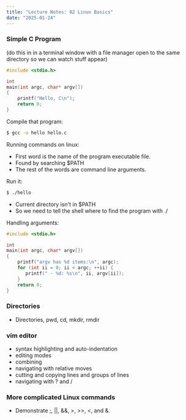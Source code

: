 ```yaml
---
title: "Lecture Notes: 02 Linux Basics"
date: "2025-01-24"
---
```


### Simple C Program

(do this in in a terminal window with a file manager
open to the same directory so we can watch stuff appear)

```C
#include <stdio.h>

int
main(int argc, char* argv[])
{
    printf("Hello, C\n");
    return 0;
}
```

Compile that program:

```bash
$ gcc -o hello hello.c
```

Running commands on linux:

 - First word is the name of the program executable file.
 - Found by searching $PATH
 - The rest of the words are command line arguments.

Run it:

```bash
$ ./hello
```

 - Current directory isn't in $PATH
 - So we need to tell the shell where to find the program
   with ./

Handling arguments:

```C
#include <stdio.h>

int
main(int argc, char* argv[])
{
    printf("argv has %d items:\n", argc);
    for (int ii = 0; ii < argc; ++ii) {
       printf(" - %d: %s\n", ii, argv[ii]); 
    }
    return 0;
}
```

### Directories

 - Directories, pwd, cd, mkdir, rmdir

### vim editor

 - syntax highlighting and auto-indentation
 - editing modes
 - combining 
 - navigating with relative moves
 - cutting and copying lines and groups of lines
 - navigating with ? and /


### More complicated Linux commands

 - Demonstrate ;, ||, &&, >, >>, <, and &.
